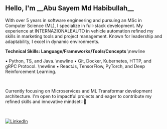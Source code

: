 <h2>Hello, I'm __Abu Sayem Md Habibullah__</h2>

With over 5 years in software engineering and pursuing an MSc in Computer Science (ML), I specialize in full-stack development. My experience at INTERNAZIONALEAUTO in vehicle automation refined my skills in marketing tools and project management. Known for leadership and adaptability, I excel in dynamic environments.

**Technical Skills: Language/Frameworks/Tools/Concepts** \newline

▪ Python, TS, and Java. \newline
▪ Git, Docker, Kubernetes, HTTP, and gRPC Protocol. \newline
▪ ReactJs, TensorFlow, PyTorch, and Deep Reinforcement Learning.

<br/>

Currently focusing on Microservices and ML Transformar development architecture. I'm open to impactful projects and eager to contribute my refined skills and innovative mindset💡🤝

<br/>

<p align="left">
  <a href="https://www.linkedin.com/in/asmdhabibullah/"><img alt="LinkedIn" src="https://img.shields.io/badge/LinkedIn-As%20Md%20Habibullah-blue?style=flat-square&logo=linkedin"></a>
</p>

<!--<h3> 🤝 Connect with Me </h3>-->
<!-- [![As Md Habibullah's GitHub Stats](https://github-readme-stats.vercel.app/api?username=asmdhabibullah&show_icons=true&theme=radica)](https://github.com/asmdhabibullah) -->
<!-- <a href="https://habib-dev.vercel.app"><img alt="Website" src="https://img.shields.io/badge/Website-https://habib-dev.vercel.app-blue?style=flat-square&logo=google-chrome"></a> -->
<!-- <a href="mailto:asmdhabibullah@yahoo.com"><img alt="Email" src="https://img.shields.io/badge/Email-asmdhabibullah@stu.xidian.edu.cn-blue?style=flat-square&logo=gmail"></a> -->
<!--  [Abu Sayem Md Habibullah](https://github.com/asmdhabibullah) -->
